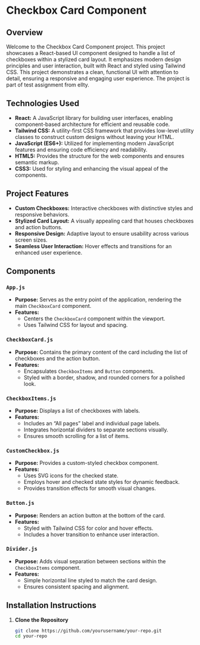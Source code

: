 # Checkbox Card Component

## Overview

Welcome to the Checkbox Card Component project. This project showcases a React-based UI component designed to handle a list of checkboxes within a stylized card layout. It emphasizes modern design principles and user interaction, built with React and styled using Tailwind CSS. This project demonstrates a clean, functional UI with attention to detail, ensuring a responsive and engaging user experience. 
The project is part of test assignment from ellty.

## Technologies Used

- **React:** A JavaScript library for building user interfaces, enabling component-based architecture for efficient and reusable code.
- **Tailwind CSS:** A utility-first CSS framework that provides low-level utility classes to construct custom designs without leaving your HTML.
- **JavaScript (ES6+):** Utilized for implementing modern JavaScript features and ensuring code efficiency and readability.
- **HTML5:** Provides the structure for the web components and ensures semantic markup.
- **CSS3:** Used for styling and enhancing the visual appeal of the components.

## Project Features

- **Custom Checkboxes:** Interactive checkboxes with distinctive styles and responsive behaviors.
- **Stylized Card Layout:** A visually appealing card that houses checkboxes and action buttons.
- **Responsive Design:** Adaptive layout to ensure usability across various screen sizes.
- **Seamless User Interaction:** Hover effects and transitions for an enhanced user experience.

## Components

### `App.js`

- **Purpose:** Serves as the entry point of the application, rendering the main `CheckboxCard` component.
- **Features:** 
  - Centers the `CheckboxCard` component within the viewport.
  - Uses Tailwind CSS for layout and spacing.

### `CheckboxCard.js`

- **Purpose:** Contains the primary content of the card including the list of checkboxes and the action button.
- **Features:**
  - Encapsulates `CheckboxItems` and `Button` components.
  - Styled with a border, shadow, and rounded corners for a polished look.

### `CheckboxItems.js`

- **Purpose:** Displays a list of checkboxes with labels.
- **Features:**
  - Includes an “All pages” label and individual page labels.
  - Integrates horizontal dividers to separate sections visually.
  - Ensures smooth scrolling for a list of items.

### `CustomCheckbox.js`

- **Purpose:** Provides a custom-styled checkbox component.
- **Features:**
  - Uses SVG icons for the checked state.
  - Employs hover and checked state styles for dynamic feedback.
  - Provides transition effects for smooth visual changes.

### `Button.js`

- **Purpose:** Renders an action button at the bottom of the card.
- **Features:**
  - Styled with Tailwind CSS for color and hover effects.
  - Includes a hover transition to enhance user interaction.

### `Divider.js`

- **Purpose:** Adds visual separation between sections within the `CheckboxItems` component.
- **Features:**
  - Simple horizontal line styled to match the card design.
  - Ensures consistent spacing and alignment.

## Installation Instructions

1. **Clone the Repository**

   ```bash
   git clone https://github.com/yourusername/your-repo.git
   cd your-repo
